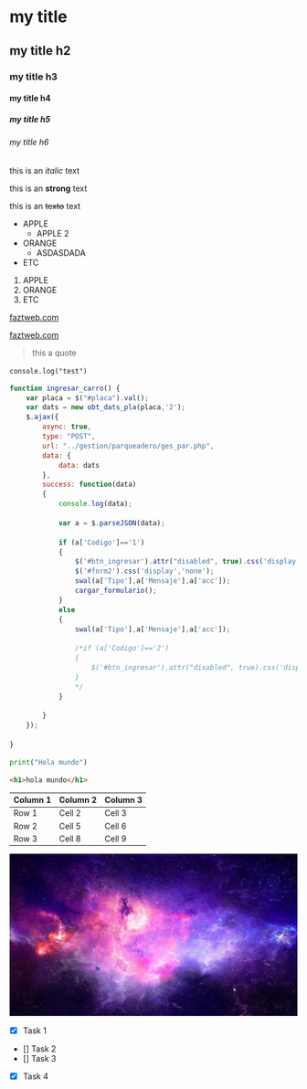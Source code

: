 <!-- HEADING -->

# my title

## my title h2

### my title h3

#### my title h4

##### my title h5

###### my title h6

<!-- Italic -->

this is an *italic* text

<!-- Strong -->

this is an **strong** text

<!-- strikethrogh -->

this is an ~~texto~~ text 

<!-- UL -->

* APPLE
    * APPLE 2
* ORANGE
    *   ASDASDADA
* ETC

1. APPLE
2. ORANGE
3. ETC

<!-- ENLACE -->

[faztweb.com](https://www.faztweb.com)

[faztweb.com](https://www.faztweb.com "Custom title")

<!-- CITAS -->

> this a quote

<!-- HR -->
` console.log("test") `

```javascript
function ingresar_carro() {
    var placa = $("#placa").val();
    var dats = new obt_dats_pla(placa,'2');
    $.ajax({
        async: true,
        type: "POST",
        url: "../gestion/parqueadero/ges_par.php",
        data: {
            data: dats
        },
        success: function(data) 
        {
            console.log(data);
            
            var a = $.parseJSON(data);

            if (a['Codigo']=='1') 
            {
                $('#btn_ingresar').attr("disabled", true).css('display','none');
                $('#form2').css('display','none');
                swal(a['Tipo'],a['Mensaje'],a['acc']);
                cargar_formulario();
            }
            else
            {
                swal(a['Tipo'],a['Mensaje'],a['acc']);
                
                /*if (a['Codigo']=='2') 
                {
                    $('#btn_ingresar').attr("disabled", true).css('display','none');
                }
                */
            }

        }
    });

}


```

```python
print("Hola mundo")
```

```html
<h1>hola mundo</h1>
```

<!-- TABLA -->

| Column 1 | Column 2 | Column 3 |
|----------|----------|----------|
| Row 1    | Cell 2   | Cell 3   |
| Row 2    | Cell 5   | Cell 6   |
| Row 3    | Cell 8   | Cell 9   |


<!-- IMAGEN -->
![Descripción de la imagen](31112.jpg "Leyenda")

<!-- GITHUB MARKDOWN-->

* [X] Task 1
* [] Task 2
* [] Task 3
* [X] Task 4